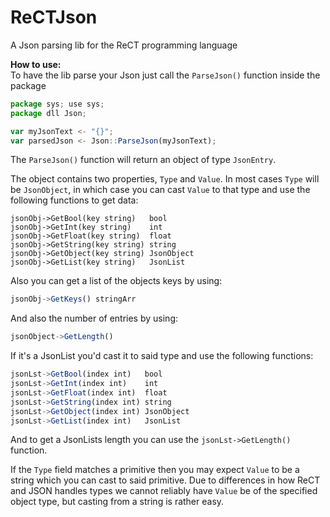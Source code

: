 # ReCTJson
A Json parsing lib for the ReCT programming language

**How to use:**  
To have the lib parse your Json just call the `ParseJson()` function inside the package
```js
package sys; use sys;
package dll Json;

var myJsonText <- "{}";
var parsedJson <- Json::ParseJson(myJsonText);
```
The `ParseJson()` function will return an object of type `JsonEntry`.

The object contains two properties, `Type` and `Value`. In most cases `Type` will be `JsonObject`, in which case you can cast `Value` to that type and use the following functions to get data:
```
jsonObj->GetBool(key string)   bool
jsonObj->GetInt(key string)    int
jsonObj->GetFloat(key string)  float
jsonObj->GetString(key string) string
jsonObj->GetObject(key string) JsonObject
jsonObj->GetList(key string)   JsonList
```
Also you can get a list of the objects keys by using:
```js
jsonObj->GetKeys() stringArr
```
And also the number of entries by using:
```js
jsonObject->GetLength()
```
If it's a JsonList you'd cast it to said type and use the following functions:
```js
jsonLst->GetBool(index int)   bool
jsonLst->GetInt(index int)    int
jsonLst->GetFloat(index int)  float
jsonLst->GetString(index int) string
jsonLst->GetObject(index int) JsonObject
jsonLst->GetList(index int)   JsonList
```
And to get a JsonLists length you can use the `jsonLst->GetLength()` function.

If the `Type` field matches a primitive then you may expect `Value` to be a string which you can cast to said primitive.
Due to differences in how ReCT and JSON handles types we cannot reliably have `Value` be of the specified object type, but casting from a string is rather easy.
